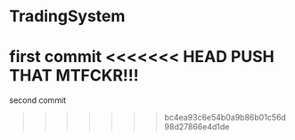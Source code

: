 # TradingSystem
first commit
<<<<<<< HEAD
PUSH THAT MTFCKR!!!
=======
second commit
>>>>>>> bc4ea93c6e54b0a9b86b01c56d98d27866e4d1de
